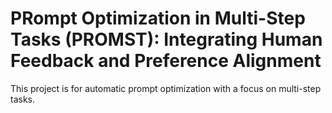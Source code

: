 # PRompt Optimization in Multi-Step Tasks (PROMST): Integrating Human Feedback and Preference Alignment

This project is for automatic prompt optimization with a focus on multi-step tasks.
